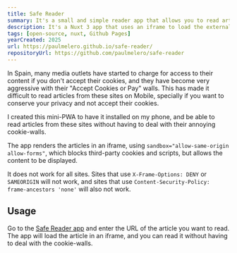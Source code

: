 ```yaml
---
title: Safe Reader
summary: It's a small and simple reader app that allows you to read articles from your favorite sites without annoying "Accept Cookies or Pay" walls.
description: It's a Nuxt 3 app that uses an iframe to load the external URLs. It is deployed on Github Pagees, and open source.
tags: [open-source, nuxt, Github Pages]
yearCreated: 2025
url: https://paulmelero.github.io/safe-reader/
repositoryUrl: https://github.com/paulmelero/safe-reader
---
```


In Spain, many media outlets have started to charge for access to their content if you don't accept their cookies, and they have become very aggressive with their "Accept Cookies or Pay" walls. This has made it difficult to read articles from these sites on Mobile, specially if you want to conserve your privacy and not accept their cookies.

I created this mini-PWA to have it installed on my phone, and be able to read articles from these sites without having to deal with their annoying cookie-walls.

The app renders the articles in an iframe, using `sandbox="allow-same-origin allow-forms"`, which blocks third-party cookies and scripts, but allows the content to be displayed.

It does not work for all sites. Sites that use `X-Frame-Options: DENY` or `SAMEORIGIN` will not work, and sites that use `Content-Security-Policy: frame-ancestors 'none'` will also not work.

## Usage

Go to the [Safe Reader app](https://paulmelero.github.io/safe-reader/) and enter the URL of the article you want to read. The app will load the article in an iframe, and you can read it without having to deal with the cookie-walls.
